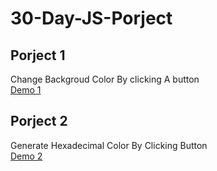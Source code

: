 # 30-Day-JS-Porject
<h2>Porject 1 </h2>
Change Backgroud Color By clicking A button <br>
<a href="https://samratislamtushar.github.io/30-Day-JS-Porject/project-1/" target="_blank">Demo 1</a>
<h2>Porject 2 </h2>
Generate Hexadecimal Color By Clicking Button <br>
<a href="https://samratislamtushar.github.io/30-Day-JS-Porject/project-2/" target="_blank">Demo 2</a>

